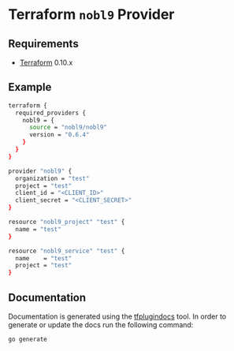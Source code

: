 Terraform `nobl9` Provider
=========================



Requirements
------------

-	[Terraform](https://www.terraform.io/downloads.html) 0.10.x

Example
----------------------
```sh
terraform {
  required_providers {
    nobl9 = {
      source = "nobl9/nobl9"
      version = "0.6.4"
    }
  }
}

provider "nobl9" {
  organization = "test"
  project = "test"
  client_id = "<CLIENT_ID>"
  client_secret = "<CLIENT_SECRET>"
}

resource "nobl9_project" "test" {
  name = "test"
}

resource "nobl9_service" "test" {
  name    = "test"
  project = "test"
}
```
Documentation
-------------------

Documentation is generated using the [tfplugindocs](https://github.com/hashicorp/terraform-plugin-docs) tool.
In order to generate or update the docs run the following command:

```
go generate
```